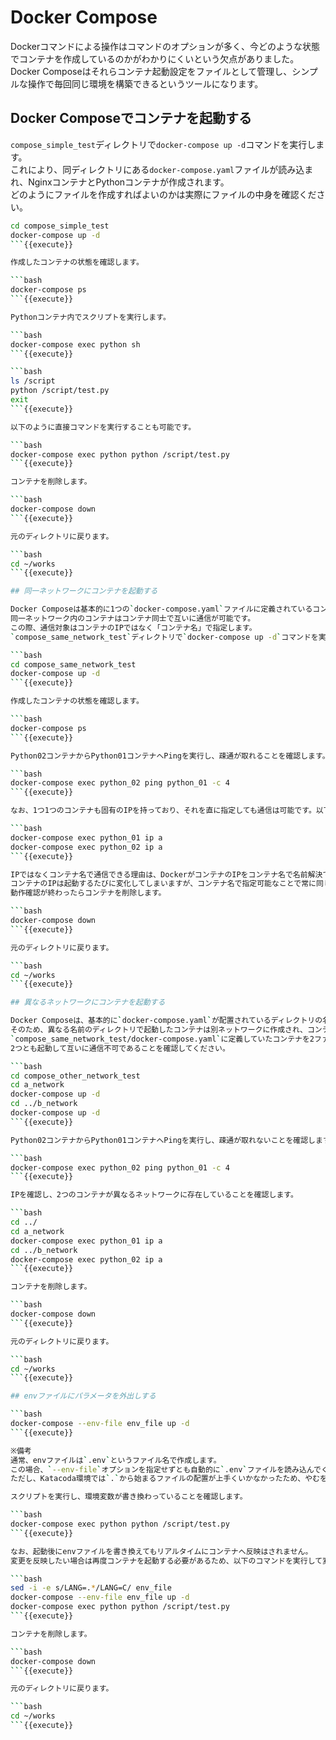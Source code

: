 # Docker Compose

Dockerコマンドによる操作はコマンドのオプションが多く、今どのような状態でコンテナを作成しているのかがわかりにくいという欠点がありました。  
Docker Composeはそれらコンテナ起動設定をファイルとして管理し、シンプルな操作で毎回同じ環境を構築できるというツールになります。

## Docker Composeでコンテナを起動する

`compose_simple_test`ディレクトリで`docker-compose up -d`コマンドを実行します。  
これにより、同ディレクトリにある`docker-compose.yaml`ファイルが読み込まれ、NginxコンテナとPythonコンテナが作成されます。  
どのようにファイルを作成すればよいのかは実際にファイルの中身を確認ください。

```bash
cd compose_simple_test
docker-compose up -d
```{{execute}}

作成したコンテナの状態を確認します。

```bash
docker-compose ps
```{{execute}}

Pythonコンテナ内でスクリプトを実行します。

```bash
docker-compose exec python sh
```{{execute}}

```bash
ls /script
python /script/test.py
exit
```{{execute}}

以下のように直接コマンドを実行することも可能です。

```bash
docker-compose exec python python /script/test.py
```{{execute}}

コンテナを削除します。

```bash
docker-compose down
```{{execute}}

元のディレクトリに戻ります。

```bash
cd ~/works
```{{execute}}

## 同一ネットワークにコンテナを起動する

Docker Composeは基本的に1つの`docker-compose.yaml`ファイルに定義されているコンテナをすべて同一のネットワークに作成します。  
同一ネットワーク内のコンテナはコンテナ同士で互いに通信が可能です。  
この際、通信対象はコンテナのIPではなく「コンテナ名」で指定します。  
`compose_same_network_test`ディレクトリで`docker-compose up -d`コマンドを実行してください。  

```bash
cd compose_same_network_test
docker-compose up -d
```{{execute}}

作成したコンテナの状態を確認します。

```bash
docker-compose ps
```{{execute}}

Python02コンテナからPython01コンテナへPingを実行し、疎通が取れることを確認します。

```bash
docker-compose exec python_02 ping python_01 -c 4
```{{execute}}

なお、1つ1つのコンテナも固有のIPを持っており、それを直に指定しても通信は可能です。以下のコマンドでコンテナのIPを確認してみてください。

```bash
docker-compose exec python_01 ip a
docker-compose exec python_02 ip a
```{{execute}}

IPではなくコンテナ名で通信できる理由は、DockerがコンテナのIPをコンテナ名で名前解決できるようにしているためです。  
コンテナのIPは起動するたびに変化してしまいますが、コンテナ名で指定可能なことで常に同じ記述でコンテナ間の通信が可能になります。  
動作確認が終わったらコンテナを削除します。

```bash
docker-compose down
```{{execute}}

元のディレクトリに戻ります。

```bash
cd ~/works
```{{execute}}

## 異なるネットワークにコンテナを起動する

Docker Composeは、基本的に`docker-compose.yaml`が配置されているディレクトリの名前でネットワークを作成し、そのネットワーク内にコンテナを作成します。  
そのため、異なる名前のディレクトリで起動したコンテナは別ネットワークに作成され、コンテナ間は論理的に接続されていない状態になり、コンテナ間の通信は行えなくなります。  
`compose_same_network_test/docker-compose.yaml`に定義していたコンテナを2ファイルに分離したファイルを`compose_other_network_test`配下の`a_network`と`b_network`ディレクトリ内に配置してあるため、
2つとも起動して互いに通信不可であることを確認してください。

```bash
cd compose_other_network_test
cd a_network
docker-compose up -d
cd ../b_network
docker-compose up -d
```{{execute}}

Python02コンテナからPython01コンテナへPingを実行し、疎通が取れないことを確認します。

```bash
docker-compose exec python_02 ping python_01 -c 4
```{{execute}}

IPを確認し、2つのコンテナが異なるネットワークに存在していることを確認します。

```bash
cd ../
cd a_network
docker-compose exec python_01 ip a
cd ../b_network
docker-compose exec python_02 ip a
```{{execute}}

コンテナを削除します。

```bash
docker-compose down
```{{execute}}

元のディレクトリに戻ります。

```bash
cd ~/works
```{{execute}}

## envファイルにパラメータを外出しする

```bash
docker-compose --env-file env_file up -d
```{{execute}}

※備考  
通常、envファイルは`.env`というファイル名で作成します。  
この場合、`--env-file`オプションを指定せずとも自動的に`.env`ファイルを読み込んでくれます。  
ただし、Katacoda環境では`.`から始まるファイルの配置が上手くいかなかったため、やむを得ず以下のようなコマンドで実行するようにしています。

スクリプトを実行し、環境変数が書き換わっていることを確認します。

```bash
docker-compose exec python python /script/test.py
```{{execute}}

なお、起動後にenvファイルを書き換えてもリアルタイムにコンテナへ反映はされません。  
変更を反映したい場合は再度コンテナを起動する必要があるため、以下のコマンドを実行して変更が反映されたことを確認してください。

```bash
sed -i -e s/LANG=.*/LANG=C/ env_file 
docker-compose --env-file env_file up -d
docker-compose exec python python /script/test.py
```{{execute}}

コンテナを削除します。

```bash
docker-compose down
```{{execute}}

元のディレクトリに戻ります。

```bash
cd ~/works
```{{execute}}
